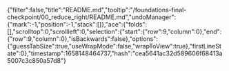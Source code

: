 {"filter":false,"title":"README.md","tooltip":"/foundations-final-checkpoint/00_reduce_right/README.md","undoManager":{"mark":-1,"position":-1,"stack":[]},"ace":{"folds":[],"scrolltop":0,"scrollleft":0,"selection":{"start":{"row":9,"column":0},"end":{"row":9,"column":0},"isBackwards":false},"options":{"guessTabSize":true,"useWrapMode":false,"wrapToView":true},"firstLineState":0},"timestamp":1658148464737,"hash":"cea5641ac32d589606f68413a5007c3c850a57d8"}